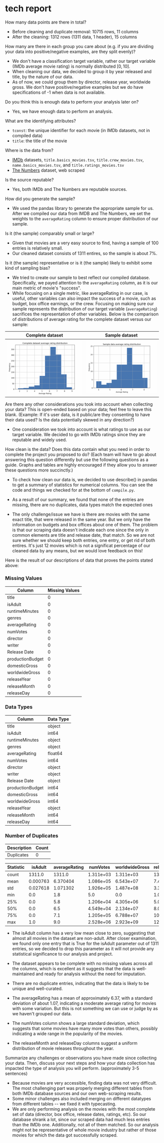 # tech report

How many data points are there in total?

- Before cleaning and duplicate removal: 10715 rows, 11 columns
- After the cleaning: 1312 rows (1311 data, 1 header), 15 columns

How many are there in each group you care about (e.g. if you are dividing your data into positive/negative examples, are they split evenly)?

- We don't have a classification target variable, rather our target variable (IMDb average movie rating) is normally distributed $[0, 10]$.
- When cleaning our data, we decided to group it by year released and title, by the nature of our data.
- As of now, we could group them by director, release year, worldwide gross. We don't have positive/negative examples but we do have specifications of -1 when data is not available.

Do you think this is enough data to perform your analysis later on?

- Yes, we have enough data to perform an analysis.

What are the identifying attributes?

- `tconst`: the unique identifier for each movie (in IMDb datasets, not in compiled data)
- `title`: the title of the movie

Where is the data from?

- [IMDb](https://developer.imdb.com/non-commercial-datasets/) datasets, `title.basics_movies.tsv`, `title.crew_movies.tsv`, `name.basics_movies.tsv`, and `title.ratings_movies.tsv`
- [The Numbers](https://www.the-numbers.com/movie/budgets/all) dataset, web scraped

Is the source reputable?

- Yes, both IMDb and The Numbers are reputable sources.

How did you generate the sample?

- We used the pandas library to generate the appropriate sample for us. After we
  compiled our data from IMDB and The Numbers, we set the weights to the `averageRating`
  column to ensure proper distribution of our sample.

Is it (the sample) comparably small or large?

- Given that movies are a very easy source to find, having a sample of 100 entries is relatively small.
- Our cleaned dataset consists of 1311 entires, so the sample is about 7%.

Is it (the sample) representative or is it (the sample) likely to exhibit some kind of sampling bias?

- We tried to create our sample to best reflect our compiled database. Specifically,
  we payed attention to the `averageRating` column, as it is our main metric of
  movie's "success".
- While focusing on a single metric, like averageRating in our case, is useful, other variables can also impact the success of a movie, such as budget, box office earnings, or the crew. Focusing on making sure our sample represents the distribution of our target variable (`averageRating`) sacrifices the representation of other variables. Below is the comparison of distributions of average rating for the complete dataset versus our sample:

|              Complete dataset              |         Sample dataset         |
| :----------------------------------------: | :----------------------------: |
| ![complete dataset](img/complete_dist.png) | ![sample](img/sample_dist.png) |

Are there any other considerations you took into account when collecting your data? This is open-ended based on your data; feel free to leave this blank. (Example: If it's user data, is it public/are they consenting to have their data used? Is the data potentially skewed in any direction?)

- One consideration we took into account is what ratings to use as our target variable. We decided to go with IMDb ratings since they are reputable and widely used.

How clean is the data? Does this data contain what you need in order to complete the project you proposed to do? (Each team will have to go about answering this question differently but use the following questions as a guide. Graphs and tables are highly encouraged if they allow you to answer these questions more succinctly.)

- To check how clean our data is, we decided to use describe() in pandas to get a summary of statistics for numerical columns. You can see the code and things we checked for at the bottom of `compile.py`.

- As a result of our summary, we found that none of the entries are missing, there are no duplicates, data types match the expected ones

- The only challenge/issue we have is there are movies with the same exact title, that were released in the same year. But we only have the information on budgets and box offices about one of them. The problem is that our scraping data doesn't indicate each one since the only in common elements are title and release date, that match. So we are not sure whether we should keep both entries, one entry, or get rid of both entires. It's just 12 movies which is not a significat percentage of our cleaned data by any means, but we would love feedback on this!

Here is the result of our descriptions of data that proves the points stated above:

### Missing Values

| Column           | Missing Values |
| ---------------- | -------------- |
| title            | 0              |
| isAdult          | 0              |
| runtimeMinutes   | 0              |
| genres           | 0              |
| averageRating    | 0              |
| numVotes         | 0              |
| director         | 0              |
| writer           | 0              |
| Release Date     | 0              |
| productionBudget | 0              |
| domesticGross    | 0              |
| worldwideGross   | 0              |
| releaseYear      | 0              |
| releaseMonth     | 0              |
| releaseDay       | 0              |

### Data Types

| Column           | Data Type |
| ---------------- | --------- |
| title            | object    |
| isAdult          | int64     |
| runtimeMinutes   | object    |
| genres           | object    |
| averageRating    | float64   |
| numVotes         | int64     |
| director         | object    |
| writer           | object    |
| Release Date     | object    |
| productionBudget | int64     |
| domesticGross    | int64     |
| worldwideGross   | int64     |
| releaseYear      | object    |
| releaseMonth     | int64     |
| releaseDay       | int64     |

### Number of Duplicates

| Description | Count |
| ----------- | ----- |
| Duplicates  | 0     |

| Statistic | isAdult  | averageRating | numVotes  | worldwideGross | releaseMonth | releaseDay |
| --------- | -------- | ------------- | --------- | -------------- | ------------ | ---------- |
| count     | 1311.0   | 1311.0        | 1.311e+03 | 1.311e+03      | 1311.0       | 1311.0     |
| mean      | 0.000763 | 6.370404      | 1.086e+05 | 6.543e+07      | 7.491228     | 16.146453  |
| std       | 0.027618 | 1.071302      | 1.926e+05 | 1.487e+08      | 3.306673     | 8.441622   |
| min       | 0.0      | 1.8           | 5.0       | 0.0            | 1.0          | 1.0        |
| 25%       | 0.0      | 5.8           | 1.206e+04 | 4.305e+06      | 5.0          | 9.0        |
| 50%       | 0.0      | 6.5           | 4.549e+04 | 2.134e+07      | 8.0          | 16.0       |
| 75%       | 0.0      | 7.1           | 1.205e+05 | 6.788e+07      | 10.0         | 23.0       |
| max       | 1.0      | 9.0           | 2.528e+06 | 2.923e+09      | 12.0         | 31.0       |

- The isAdult column has a very low mean close to zero, suggesting that almost all movies in the dataset are non-adult. After closer examination, we found only one entry that is True for the isAdult parameter out of 1311 entries, so we decided to drop this parameter as it will not provide any statistical significance to our analysis and project.
- The dataset appears to be complete with no missing values across all the columns, which is excellent as it suggests that the data is well-maintained and ready for analysis without the need for imputation.
- There are no duplicate entries, indicating that the data is likely to be unique and well-curated.

- The averageRating has a mean of approximately 6.37, with a standard deviation of about 1.07, indicating a moderate average rating for movies with some variation. But this is not something we can use or judge by as we haven't grouped our data.

- The numVotes column shows a large standard deviation, which suggests that some movies have many more votes than others, possibly indicating a wide range in the popularity of the movies.

- The releaseMonth and releaseDay columns suggest a uniform distribution of movie releases throughout the year.

Summarize any challenges or observations you have made since collecting your data. Then, discuss your next steps and how your data collection has impacted the type of analysis you will perform. (approximately 3-5 sentences)

- Because movies are very accessible, finding data was not very difficult. The most challenging part was properly merging different tables from both IMDb database sources and our own web-scraping results.
- Some minor challenges also included merging on different datatypes from different tables -- we fixed it with typecasting.
- We are only performing analysis on the movies with the most complete set of data (director, box office, release dates, ratings, etc). So our database shrank a lot, since our scraped data had much less entries than the IMDb one. Additionally, not all of them matched. So our analysis might not be representative of whole movie industry but rather of those movies for which the data got successfully scraped.
